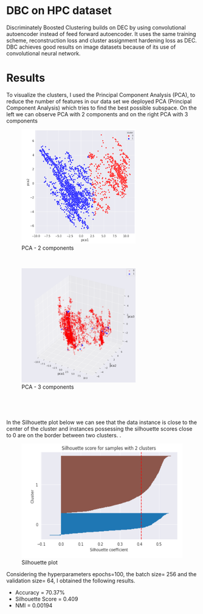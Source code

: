 <h1>DBC on HPC dataset</h1>
<p>Discriminately Boosted Clustering builds on DEC by using convolutional autoencoder instead of feed forward autoencoder. It uses the same training scheme, reconstruction loss and cluster assignment hardening loss as DEC. DBC achieves good results on image datasets because of its use of convolutional neural network.</p>

<h1>Results</h1>
<p>To visualize the clusters, I used the Principal Component Analysis (PCA), to reduce the number of features in our data set we deployed PCA (Principal Component Analysis) which tries to find the best possible subspace. 
On the left we can observe PCA with 2 components and on the right PCA with 3 components</p>

<figure>
<img src="images/pca-2.png"  width="300" height="300"></img>
<figcaption>PCA - 2 components</figcaption>
</figure>
<br /> 
<figure>
<img src="images/pca-3.png"  width="300" height="300"></img>
<figcaption>PCA - 3 components</figcaption>
</figure>
&nbsp;

&nbsp;


<p> In the Silhouette plot below we can see that the data instance is close to the center of the cluster and instances possessing the silhouette scores close to 0 are on the border between two clusters. .</p>
<figure>
<img src="images/silhouette.png"  width="500" height="300"></img>
<figcaption>Silhouette plot</figcaption>
</figure>

<p>Considering the hyperparameters epochs=100, the batch size= 256 and the validation size= 64, I obtained the following results.</p>
<ul>
<li>Accuracy = 70.37%</li>
<li>Silhouette Score = 0.409</li>
<li>NMI = 0.00194</li>
</ul>
